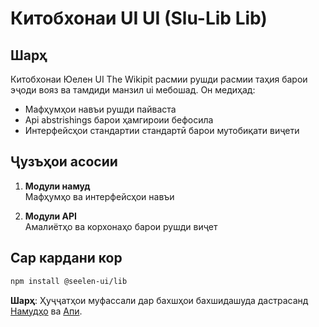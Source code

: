 # **Китобхонаи UI UI (Slu-Lib Lib)**

## Шарҳ

Китобхонаи Юелен UI The Wikipit расмии рушди расмии таҳия барои эҷоди вояз ва тамдиди манзил ui мебошад. Он медиҳад:

* Мафҳумҳои навъи рушди пайваста
* Api abstrishings барои ҳамгироии бефосила
* Интерфейсҳои стандартии стандартӣ барои мутобиқати виҷети

## Ҷузъҳои асосии

1. **Модули намуд**\
   Мафҳумҳо ва интерфейсҳои навъи

2. **Модули API**\
   Амалиётҳо ва корхонаҳо барои рушди виҷет

## Сар кардани кор

```bash
npm install @seelen-ui/lib
```

**Шарҳ**: Ҳуҷҷатҳои муфассали дар бахшҳои бахшидашуда дастрасанд [Намудҳо](./library-types) ва [Апи](./library-api).
